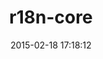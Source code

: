 ---
layout: post
title:  "r18n-core"
repo:   "ai/r18n"
date:   2015-02-18 17:18:12
gemurl: https://github.com/ai/r18n
---